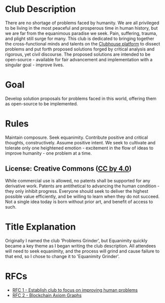 # Club Description

There are no shortage of problems faced by humanity. We are all privileged to be living in the most peaceful and prosperous time in human history, but we are far from the equanimous paradise we seek. Pain, suffering, trauma, and plight still surge for many. This club is dedicated to bringing together the cross-functional minds and talents on the [Clubhouse platform](https://joinclubhouse.com) to dissect problems and put forth proposed solutions forged by critical analysis and rigorous, yet civil discourse. The proposed solutions are intended to be open-source - available for fair advancement and implementation with a singular goal - improve lives.

# Goal

Develop solution proposals for problems faced in this world, offering them as open-source to be implemented.

# Rules

Maintain composure. Seek equanimity. Contribute positive and critical thoughts, constructively.
Assume positive intent. We seek to cultivate and tolerate only one heightened emotion - excitement in the flow of ideas to improve humanity - one problem at a time.

## License: Creative Commons ([CC by 4.0](https://creativecommons.org/licenses/by/4.0/))

While commercial use is allowed, no patents shall be supported for any derivative work. Patents are antithetical to advancing the human condition - they only inhibit progress. Everyone should seek to deliver the highest possible value efficiently, and be willing to learn when they do not succeed. Not a single idea today is born without prior art, and benefit of access to such.

# Title Explanation

Originally I named the club 'Problems Grinder', but Equanimity quickly became a key theme as I began writing the club description. All attendees will need to seek equanimity, and the process will grind and cause failure to that end, so I chose to change it to 'Equanimity Grinder'.

# RFCs
* [RFC 1 - Establish club to focus on improving human problems](https://equanimitygrinder.club/rfc/1)
* [RFC 2 - Blockchain Axiom Graphs](https://equanimitygrinder.club/rfc/2)